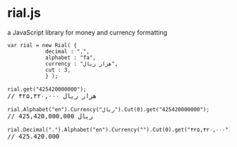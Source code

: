 # rial.js
a JavaScript library for money and currency formatting
<pre>
<code>var rial = new Rial( {
			decimal : ",",
			alphabet : "fa",
			currency : "هزار ریال",
			cut : 3,
			} );</code>

<code>rial.get("425420000000");</code>
// ۴۲۵,۴۲۰,۰۰۰ هزار ریال

<code>rial.Alphabet("en").Currency("ریال").Cut(0).get("425420000000");</code>
// 425,420,000,000 ریال

<code>rial.Decimal(".").Alphabet("en").Currency("").Cut(0).get("۴۲۵,۴۲۰,۰۰۰");</code>
// 425.420.000
</pre>

